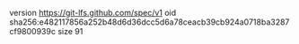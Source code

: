 version https://git-lfs.github.com/spec/v1
oid sha256:e482117856a252b48d6d36dcc5d6a78ceacb39cb924a0718ba3287cf9800939c
size 91
